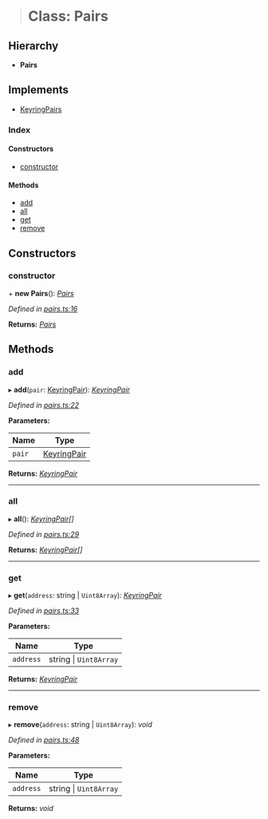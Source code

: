 > # Class: Pairs

## Hierarchy

* **Pairs**

## Implements

* [KeyringPairs](../interfaces/_types_.keyringpairs.md)

### Index

#### Constructors

* [constructor](_pairs_.pairs.md#constructor)

#### Methods

* [add](_pairs_.pairs.md#add)
* [all](_pairs_.pairs.md#all)
* [get](_pairs_.pairs.md#get)
* [remove](_pairs_.pairs.md#remove)

## Constructors

###  constructor

\+ **new Pairs**(): *[Pairs](_pairs_.pairs.md)*

*Defined in [pairs.ts:16](https://github.com/polkadot-js/common/blob/df8c103/packages/keyring/src/pairs.ts#L16)*

**Returns:** *[Pairs](_pairs_.pairs.md)*

## Methods

###  add

▸ **add**(`pair`: [KeyringPair](../interfaces/_types_.keyringpair.md)): *[KeyringPair](../interfaces/_types_.keyringpair.md)*

*Defined in [pairs.ts:22](https://github.com/polkadot-js/common/blob/df8c103/packages/keyring/src/pairs.ts#L22)*

**Parameters:**

Name | Type |
------ | ------ |
`pair` | [KeyringPair](../interfaces/_types_.keyringpair.md) |

**Returns:** *[KeyringPair](../interfaces/_types_.keyringpair.md)*

___

###  all

▸ **all**(): *[KeyringPair](../interfaces/_types_.keyringpair.md)[]*

*Defined in [pairs.ts:29](https://github.com/polkadot-js/common/blob/df8c103/packages/keyring/src/pairs.ts#L29)*

**Returns:** *[KeyringPair](../interfaces/_types_.keyringpair.md)[]*

___

###  get

▸ **get**(`address`: string | `Uint8Array`): *[KeyringPair](../interfaces/_types_.keyringpair.md)*

*Defined in [pairs.ts:33](https://github.com/polkadot-js/common/blob/df8c103/packages/keyring/src/pairs.ts#L33)*

**Parameters:**

Name | Type |
------ | ------ |
`address` | string \| `Uint8Array` |

**Returns:** *[KeyringPair](../interfaces/_types_.keyringpair.md)*

___

###  remove

▸ **remove**(`address`: string | `Uint8Array`): *void*

*Defined in [pairs.ts:48](https://github.com/polkadot-js/common/blob/df8c103/packages/keyring/src/pairs.ts#L48)*

**Parameters:**

Name | Type |
------ | ------ |
`address` | string \| `Uint8Array` |

**Returns:** *void*